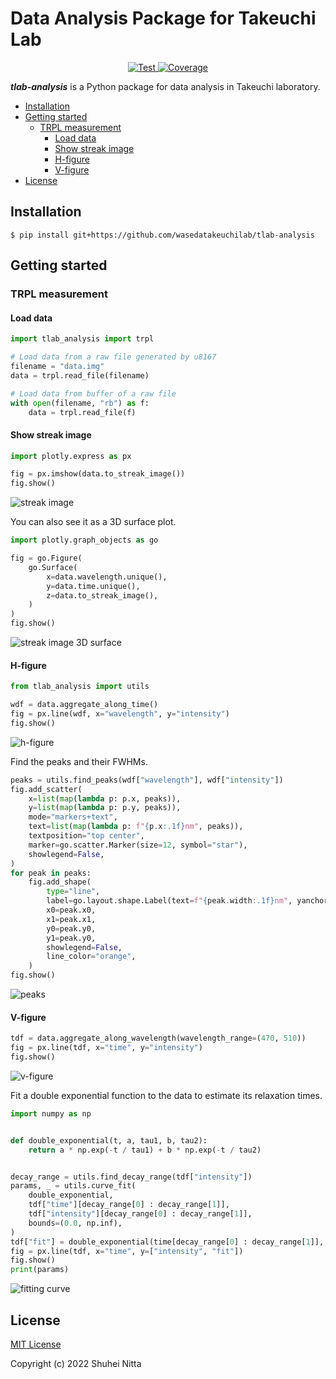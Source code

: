 # Data Analysis Package for Takeuchi Lab <!-- omit in toc -->

<p align="center">
<a href="https://github.com/wasedatakeuchilab/tlab-analysis/actions?query=workflow%3ATest" target="_blank">
  <img src="https://github.com/wasedatakeuchilab/tlab-analysis/workflows/Test/badge.svg" alt="Test">
</a>
<a href="https://codecov.io/gh/wasedatakeuchilab/tlab-analysis" >
  <img src="https://codecov.io/gh/wasedatakeuchilab/tlab-analysis/graph/badge.svg?token=KscUuh9Ky5" alt="Coverage"/>
</a>
</p>

**_tlab-analysis_** is a Python package for data analysis in Takeuchi laboratory.

- [Installation](#installation)
- [Getting started](#getting-started)
  - [TRPL measurement](#trpl-measurement)
    - [Load data](#load-data)
    - [Show streak image](#show-streak-image)
    - [H-figure](#h-figure)
    - [V-figure](#v-figure)
- [License](#license)

## Installation

```console
$ pip install git+https://github.com/wasedatakeuchilab/tlab-analysis
```

## Getting started

### TRPL measurement

#### Load data

```python
import tlab_analysis import trpl

# Load data from a raw file generated by u8167
filename = "data.img"
data = trpl.read_file(filename)

# Load data from buffer of a raw file
with open(filename, "rb") as f:
    data = trpl.read_file(f)
```

#### Show streak image

```python
import plotly.express as px

fig = px.imshow(data.to_streak_image())
fig.show()
```

![streak image](./resources/images/trpl/streak_image.svg)

You can also see it as a 3D surface plot.

```python
import plotly.graph_objects as go

fig = go.Figure(
    go.Surface(
        x=data.wavelength.unique(),
        y=data.time.unique(),
        z=data.to_streak_image(),
    )
)
fig.show()
```

![streak image 3D surface](./resources/images/trpl/streak_image_3D.svg)

#### H-figure

```python
from tlab_analysis import utils

wdf = data.aggregate_along_time()
fig = px.line(wdf, x="wavelength", y="intensity")
fig.show()
```

![h-figure](./resources/images/trpl/h-figure.svg)

Find the peaks and their FWHMs.

```python
peaks = utils.find_peaks(wdf["wavelength"], wdf["intensity"])
fig.add_scatter(
    x=list(map(lambda p: p.x, peaks)),
    y=list(map(lambda p: p.y, peaks)),
    mode="markers+text",
    text=list(map(lambda p: f"{p.x:.1f}nm", peaks)),
    textposition="top center",
    marker=go.scatter.Marker(size=12, symbol="star"),
    showlegend=False,
)
for peak in peaks:
    fig.add_shape(
        type="line",
        label=go.layout.shape.Label(text=f"{peak.width:.1f}nm", yanchor="top"),
        x0=peak.x0,
        x1=peak.x1,
        y0=peak.y0,
        y1=peak.y0,
        showlegend=False,
        line_color="orange",
    )
fig.show()
```
![peaks](./resources/images/trpl/h-figure-peaks.svg)

#### V-figure

```python
tdf = data.aggregate_along_wavelength(wavelength_range=(470, 510))
fig = px.line(tdf, x="time", y="intensity")
fig.show()
```

![v-figure](./resources/images/trpl/v-figure.svg)

Fit a double exponential function to the data to estimate its relaxation times.

```python
import numpy as np


def double_exponential(t, a, tau1, b, tau2):
    return a * np.exp(-t / tau1) + b * np.exp(-t / tau2)


decay_range = utils.find_decay_range(tdf["intensity"])
params, _ = utils.curve_fit(
    double_exponential,
    tdf["time"][decay_range[0] : decay_range[1]],
    tdf["intensity"][decay_range[0] : decay_range[1]],
    bounds=(0.0, np.inf),
)
tdf["fit"] = double_exponential(time[decay_range[0] : decay_range[1]], *params)
fig = px.line(tdf, x="time", y=["intensity", "fit"])
fig.show()
print(params)
```

![fitting curve](./resources/images/trpl/v-figure-fit.svg)

## License

[MIT License](./LICENSE)

Copyright (c) 2022 Shuhei Nitta
